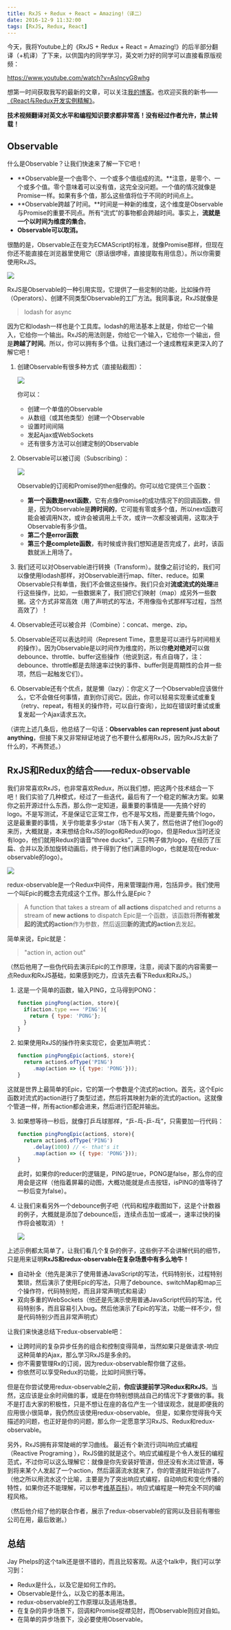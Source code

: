 ```yaml
---
title: RxJS + Redux + React = Amazing!（译二）
date: 2016-12-9 11:32:00
tags: [RxJS, Redux, React]
---
```


今天，我将Youtube上的《RxJS + Redux + React = Amazing!》的后半部分翻译（+机译）了下来，以供国内的同学学习，英文听力好的同学可以直接看原版视频：

https://www.youtube.com/watch?v=AslncyG8whg

想第一时间获取我写的最新的文章，可以关注[我的博客](https://lewis617.github.io)。也欢迎买我的新书——[《React与Redux开发实例精解》](https://lewis617.github.io/2016/11/20/r2-book/)。

**技术视频翻译对英文水平和编程知识要求都非常高！没有经过作者允许，禁止转载！**

<!--more-->

## Observable

什么是Observable？让我们快速来了解一下它吧！

- **Observable是一个由零个、一个或多个值组成的流。**注意，是零个、一个或多个值。零个意味着可以没有值，这完全没问题。一个值的情况就像是Promise一样。如果有多个值，那么这些值将位于不同的时间点上。
- **Observable跨越了时间。**时间是一种新的维度，这个维度是Observable与Promise的重要不同点。所有“流式”的事物都会跨越时间。事实上，**流就是一个以时间为维度的集合**。
- **Observable可以取消。**

很酷的是，Observable正在变为ECMAScript的标准，就像Promise那样，但现在你还不能直接在浏览器里使用它（原话很啰嗦，直接提取有用信息）。所以你需要使用RxJS。

![](https://ws1.sinaimg.cn/large/83900b4ejw1fakfuc1t28j20dw08pq41.jpg)

RxJS是Observable的一种引用实现，它提供了一些定制的功能，比如操作符（Operators）、创建不同类型Observable的工厂方法。我同事说，RxJS就像是

> lodash for async

因为它和lodash一样也是个工具库。lodash的用法基本上就是，你给它一个输入，它给你一个输出。RxJS的用法则是，你给它一个输入，它给你一个输出，但是**跨越了时间**。所以，你可以拥有多个值。让我们通过一个速成教程来更深入的了解它吧！

1. 创建Observable有很多种方式（直接贴截图）：

	![](https://ws4.sinaimg.cn/large/83900b4ejw1fakgfw4kdrj20dw080wfo.jpg)
	
	你可以：
	
	 - 创建一个单值的Observable
	 - 从数组（或其他类型）创建一个Observable
	 - 设置时间间隔
	 - 发起Ajax或WebSockets
	 - 还有很多方法可以创建定制的Observable
	 
2. Observable可以被订阅（Subscribing）：

	![](https://ws1.sinaimg.cn/large/83900b4ejw1fakhztxxnfj20dw07ygmj.jpg)
	
	Observable的订阅和Promise的then挺像的。你可以给它提供三个函数：
	
	- **第一个函数是next函数**，它有点像Promise的成功情况下的回调函数，但是，因为Observable是**跨时间的**，它可能有零或多个值，所以next函数可能会被调用N次，或许会被调用上千次，或许一次都没被调用，这取决于Observable有多少值。
	- **第二个是error函数**
	- **第三个是complete函数**，有时候或许我们想知道是否完成了，此时，该函数就派上用场了。

3. 我们还可以对Observable进行转换（Transform）。就像之前讨论的，我们可以像使用lodash那样，对Observable进行map、filter、reduce。如果Observable只有单值，我们不会做这些操作。我们只会对**流或流式的处理**进行这些操作，比如，一些数据来了，我们把它们映射（map）成另外一些数据。这个方式非常高效（用了声明式的写法，不用像指令式那样写过程，当然高效了）！

4. Observable还可以被合并（Combine）：concat、merge、zip。

5. Observable还可以表达时间（Represent Time，意思是可以进行与时间相关的操作）。因为Observable是以时间作为维度的，所以你**绝对绝对**可以做debounce、throttle、buffer这些操作（他说到这，有点自嗨了，注：debounce、throttle都是去除速率过快的事件、buffer则是周期性的合并一些项，然后一起触发它们）。

6. Observable还有个优点，就是懒（lazy）：你定义了一个Observable应该做什么，它不会做任何事情，直到你订阅它。因此，你可以轻易实现重试或重复（retry、repeat，有相关的操作符，可以自行查询），比如在错误时重试或重复发起一个Ajax请求五次。

（讲完上述几条后，他总结了一句话：**Observables can represent just about anything**，但接下来又非常辩证地说了也不要什么都用RxJS，因为RxJS太新了什么的，不再赘述。）

## RxJS和Redux的结合——redux-observable

我们非常喜欢RxJS，也非常喜欢Redux，所以我们想，把这两个技术结合一下吧！我们实验了几种模式，经过了一些迭代，最后有了一个稳定的解决方案。如果你之前开源过什么东西，那么你一定知道，最重要的事情是——先搞个好的logo。不是写测试，不是保证它正常工作，也不是写文档，而是要先搞个logo，这是最重要的事情，关乎你能拿多少star（场下有人笑了，然后他讲了他们logo的来历，大概就是，本来想结合RxJS的logo和Redux的logo，但是Redux当时还没有logo，他们就用Redux的谐音“three ducks”，三只鸭子做为logo，在经历了压扁、合并以及添加旋转动画后，终于得到了他们满意的logo，也就是现在redux-observable的logo）。

![](https://ws1.sinaimg.cn/large/83900b4ejw1faknp217eaj20dw0an74v.jpg)

redux-observable是一个Redux中间件，用来管理副作用，包括异步。我们使用一个叫Epic的概念去完成这个工作。那么什么是Epic？

> A function that takes a stream of **all actions** dispatched and returns a stream of **new actions** to dispatch 
> Epic是一个函数，该函数将**所有被发起的流式的action**作为参数，然后返回**新的流式的action**去发起。

简单来说，Epic就是：

> "action in, action out"

（然后他用了一些伪代码去演示Epic的工作原理，注意，阅读下面的内容需要一点Redux和RxJS基础，如果感到吃力，应该先去看下Redux和RxJS。）

1. 这是一个简单的函数，输入PING，立马得到PONG：

	```js
	function pingPong(action, store){
	  if(action.type === 'PING'){
	    return { type: 'PONG'};
	  }
	}
	```
2. 如果使用RxJS的操作符来实现它，会更加声明式： 

	```js
	function pingPongEpic(action$, store){
	  return action$.ofType('PING')
	     .map(action => ({ type: 'PONG'}));
	}
	```
这就是世界上最简单的Epic，它的第一个参数是个流式的action。首先，这个Epic函数对流式的action进行了类型过滤，然后将其映射为新的流式的action。这就像个管道一样，所有action都会进来，然后进行匹配并输出。

3. 如果想等待一秒后，就像打乒乓球那样，“乒-乓-乒-乓”，只需要加一行代码：

	```js
	function pingPongEpic(action$, store){
	  return action$.ofType('PING')
	     .delay(1000) // <- that's it
	     .map(action => ({ type: 'PONG'}));
	}
	```

	此时，如果你的reducer的逻辑是，PING是true，PONG是false，那么你的应用会是这样（他指着屏幕的动图，大概功能就是点击按钮，isPING的值等待了一秒后变为false）。

4. 让我们来看另外一个debounce例子吧（代码和程序截图如下，这是个计数器的例子，大概就是添加了debounce后，连续点击加一或减一，速率过快的操作将会被取消）！

	![](https://ws2.sinaimg.cn/large/83900b4ejw1fakp4thjkxj20dw07yt9n.jpg)

上述示例都太简单了，让我们看几个复杂的例子，这些例子不会讲解代码的细节，只是用来证明**RxJS和redux-observable在复杂场景中有多么地牛！**

- 自动补全（他先是演示了使用普通JavaScript的写法，代码特别长，过程特别繁琐，然后演示了使用Epic的写法，只用了debounce、switchMap和map三个操作符，代码特别短，而且非常声明式和易读）
- 双向多重的WebSockets（他还是先演示使用普通JavaScript代码的写法，代码特别多，而且容易引入bug。然后他演示了Epic的写法，功能一样不少，但是代码特别少而且非常声明式）

让我们来快速总结下redux-observable吧：

- 让跨时间的复杂异步任务的组合和控制变得简单，当然如果只是做请求-响应这种简单的Ajax，那么学习RxJS是多余的。
- 你不需要管理Rx的订阅，因为redux-observable帮你做了这些。
- 你依然可以享受Redux的功能，比如时间旅行等。

但是在你尝试使用redux-observable之前，**你应该提前学习Redux和RxJS**。当然，这应该是业余时间做的事，或是在你特别想挑战自己的情况下才要做的事。我不是打击大家的积极性，只是不想让在座的各位产生一个错误观念，就是即便我的应用很小很简单，我仍然应该使用redux-observable。 但是，如果你觉得我今天描述的问题，也正好是你的问题，那么你一定愿意学习RxJS、Redux和redux-observable。 

另外，RxJS拥有非常陡峭的学习曲线。 最近有个新流行词叫响应式编程（Reactive Programing ），RxJS做的就是这个。响应式编程是个令人发狂的编程范式，不过你可以这么理解它：就像是你先安装好管道，但还没有水流过管道，等到将来某个人发起了一个action，然后潺潺流水就来了，你的管道就开始运作了。（他之所以用流水这个比喻，主要是为了突出响应式编程，自动响应和变化传播的特性，如果你还不能理解，可以参考[维基百科](https://zh.wikipedia.org/wiki/%E5%93%8D%E5%BA%94%E5%BC%8F%E7%BC%96%E7%A8%8B)）。响应式编程是一种完全不同的编程风格。

（然后他介绍了他的联合作者，展示了redux-observable的官网以及目前有哪些公司在用，最后致谢。）

## 总结

Jay Phelps的这个talk还是很不错的，而且比较客观。从这个talk中，我们可以学习到：

- Redux是什么，以及它是如何工作的。
- Observable是什么，以及它的基本用法。
- redux-observable的工作原理以及适用场景。
- 在复杂的异步场景下，回调和Promise捉襟见肘，而Observable则应对自如。
- 在简单的异步场景下，没必要使用Observable。